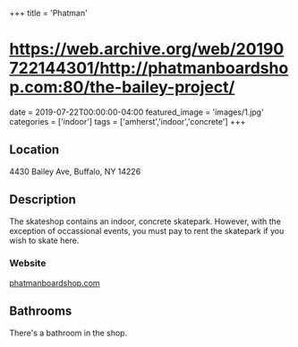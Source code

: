 +++
title = 'Phatman'
# https://web.archive.org/web/20190722144301/http://phatmanboardshop.com:80/the-bailey-project/
date = 2019-07-22T00:00:00-04:00
featured_image = 'images/1.jpg'
categories = ['indoor']
tags = ['amherst','indoor','concrete']
+++
<!--
{{< photos >}}
-->
## Location

4430 Bailey Ave, Buffalo, NY 14226

## Description

The skateshop contains an indoor, concrete skatepark. However, with the exception of occassional events, you must pay to rent the skatepark if you wish to skate here.

### Website

[phatmanboardshop.com](https://www.phatmanboardshop.com/)

## Bathrooms

There's a bathroom in the shop.

